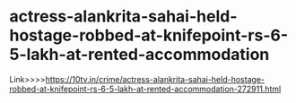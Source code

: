 # actress-alankrita-sahai-held-hostage-robbed-at-knifepoint-rs-6-5-lakh-at-rented-accommodation
Link>>>>https://10tv.in/crime/actress-alankrita-sahai-held-hostage-robbed-at-knifepoint-rs-6-5-lakh-at-rented-accommodation-272911.html
